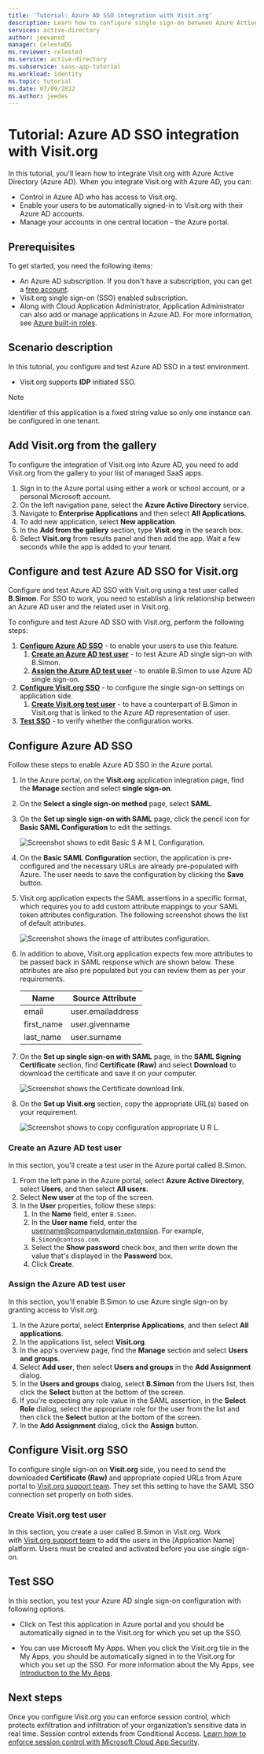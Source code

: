 ```yaml
---
title: 'Tutorial: Azure AD SSO integration with Visit.org'
description: Learn how to configure single sign-on between Azure Active Directory and Visit.org.
services: active-directory
author: jeevansd
manager: CelesteDG
ms.reviewer: celested
ms.service: active-directory
ms.subservice: saas-app-tutorial
ms.workload: identity
ms.topic: tutorial
ms.date: 07/09/2022
ms.author: jeedes
---
```


# Tutorial: Azure AD SSO integration with Visit.org

In this tutorial, you'll learn how to integrate Visit.org with Azure Active Directory (Azure AD). When you integrate Visit.org with Azure AD, you can:

* Control in Azure AD who has access to Visit.org.
* Enable your users to be automatically signed-in to Visit.org with their Azure AD accounts.
* Manage your accounts in one central location - the Azure portal.

## Prerequisites

To get started, you need the following items:

* An Azure AD subscription. If you don't have a subscription, you can get a [free account](https://azure.microsoft.com/free/).
* Visit.org single sign-on (SSO) enabled subscription.
* Along with Cloud Application Administrator, Application Administrator can also add or manage applications in Azure AD.
For more information, see [Azure built-in roles](../roles/permissions-reference.md).

## Scenario description

In this tutorial, you configure and test Azure AD SSO in a test environment.

* Visit.org supports **IDP** initiated SSO.

> [!NOTE]
> Identifier of this application is a fixed string value so only one instance can be configured in one tenant.

## Add Visit.org from the gallery

To configure the integration of Visit.org into Azure AD, you need to add Visit.org from the gallery to your list of managed SaaS apps.

1. Sign in to the Azure portal using either a work or school account, or a personal Microsoft account.
1. On the left navigation pane, select the **Azure Active Directory** service.
1. Navigate to **Enterprise Applications** and then select **All Applications**.
1. To add new application, select **New application**.
1. In the **Add from the gallery** section, type **Visit.org** in the search box.
1. Select **Visit.org** from results panel and then add the app. Wait a few seconds while the app is added to your tenant.

## Configure and test Azure AD SSO for Visit.org

Configure and test Azure AD SSO with Visit.org using a test user called **B.Simon**. For SSO to work, you need to establish a link relationship between an Azure AD user and the related user in Visit.org.

To configure and test Azure AD SSO with Visit.org, perform the following steps:

1. **[Configure Azure AD SSO](#configure-azure-ad-sso)** - to enable your users to use this feature.
   1. **[Create an Azure AD test user](#create-an-azure-ad-test-user)** - to test Azure AD single sign-on with B.Simon.
   1. **[Assign the Azure AD test user](#assign-the-azure-ad-test-user)** - to enable B.Simon to use Azure AD single sign-on.
1. **[Configure Visit.org SSO](#configure-visitorg-sso)** - to configure the single sign-on settings on application side.
   1. **[Create Visit.org test user](#create-visitorg-test-user)** - to have a counterpart of B.Simon in Visit.org that is linked to the Azure AD representation of user.
1. **[Test SSO](#test-sso)** - to verify whether the configuration works.

## Configure Azure AD SSO

Follow these steps to enable Azure AD SSO in the Azure portal.

1. In the Azure portal, on the **Visit.org** application integration page, find the **Manage** section and select **single sign-on**.
1. On the **Select a single sign-on method** page, select **SAML**.
1. On the **Set up single sign-on with SAML** page, click the pencil icon for **Basic SAML Configuration** to edit the settings.

   ![Screenshot shows to edit Basic S A M L Configuration.](common/edit-urls.png "Basic Configuration")

1. On the **Basic SAML Configuration** section, the application is pre-configured and the necessary URLs are already pre-populated with Azure. The user needs to save the configuration by clicking the **Save** button.

1. Visit.org application expects the SAML assertions in a specific format, which requires you to add custom attribute mappings to your SAML token attributes configuration. The following screenshot shows the list of default attributes.

	![Screenshot shows the image of attributes configuration.](common/default-attributes.png "Attributes")

1. In addition to above, Visit.org application expects few more attributes to be passed back in SAML response which are shown below. These attributes are also pre populated but you can review them as per your requirements.

	| Name | Source Attribute|
	| -----------| --------- |
	| email |  user.emailaddress |
	| first_name | user.givenname |
	| last_name | user.surname |

1. On the **Set up single sign-on with SAML** page, in the **SAML Signing Certificate** section,  find **Certificate (Raw)** and select **Download** to download the certificate and save it on your computer.

	![Screenshot shows the Certificate download link.](common/certificateraw.png "Certificate")

1. On the **Set up Visit.org** section, copy the appropriate URL(s) based on your requirement.

	![Screenshot shows to copy configuration appropriate U R L.](common/copy-configuration-urls.png "Metadata")

### Create an Azure AD test user

In this section, you'll create a test user in the Azure portal called B.Simon.

1. From the left pane in the Azure portal, select **Azure Active Directory**, select **Users**, and then select **All users**.
1. Select **New user** at the top of the screen.
1. In the **User** properties, follow these steps:
   1. In the **Name** field, enter `B.Simon`.  
   1. In the **User name** field, enter the username@companydomain.extension. For example, `B.Simon@contoso.com`.
   1. Select the **Show password** check box, and then write down the value that's displayed in the **Password** box.
   1. Click **Create**.

### Assign the Azure AD test user

In this section, you'll enable B.Simon to use Azure single sign-on by granting access to Visit.org.

1. In the Azure portal, select **Enterprise Applications**, and then select **All applications**.
1. In the applications list, select **Visit.org**.
1. In the app's overview page, find the **Manage** section and select **Users and groups**.
1. Select **Add user**, then select **Users and groups** in the **Add Assignment** dialog.
1. In the **Users and groups** dialog, select **B.Simon** from the Users list, then click the **Select** button at the bottom of the screen.
1. If you're expecting any role value in the SAML assertion, in the **Select Role** dialog, select the appropriate role for the user from the list and then click the **Select** button at the bottom of the screen.
1. In the **Add Assignment** dialog, click the **Assign** button.

## Configure Visit.org SSO

To configure single sign-on on **Visit.org** side, you need to send the downloaded **Certificate (Raw)** and appropriate copied URLs from Azure portal to [Visit.org support team](mailto:tech@visit.org). They set this setting to have the SAML SSO connection set properly on both sides.

### Create Visit.org test user

In this section, you create a user called B.Simon in Visit.org. Work with [Visit.org support team](mailto:tech@visit.org) to add the users in the [Application Name] platform. Users must be created and activated before you use single sign-on.

## Test SSO

In this section, you test your Azure AD single sign-on configuration with following options.

* Click on Test this application in Azure portal and you should be automatically signed in to the Visit.org for which you set up the SSO.

* You can use Microsoft My Apps. When you click the Visit.org tile in the My Apps, you should be automatically signed in to the Visit.org for which you set up the SSO. For more information about the My Apps, see [Introduction to the My Apps](../user-help/my-apps-portal-end-user-access.md).

## Next steps

Once you configure Visit.org you can enforce session control, which protects exfiltration and infiltration of your organization’s sensitive data in real time. Session control extends from Conditional Access. [Learn how to enforce session control with Microsoft Cloud App Security](/cloud-app-security/proxy-deployment-aad).